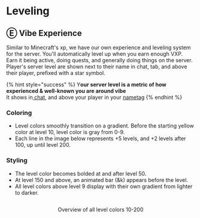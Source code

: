 # Leveling

## Ⓔ Vibe Experience

Similar to Minecraft's xp, we have our own experience and leveling system for the server. You'll automatically level up when you earn enough VXP. Earn it being active, doing quests, and generally doing things on the server. Player's server level are shown next to their name in chat, tab, and above their player, prefixed with a star symbol.

{% hint style="success" %}
Y**our server level is a metric of how experienced & well-known you are around vibe**\
It shows in[ chat](rich-chat/), and above your player in your [nametag](misc./nametags.md)
{% endhint %}

### Coloring

* Level colors smoothly transition on a gradient. Before the starting yellow color at level 10, level color is gray from 0-9.&#x20;
* Each line in the image below represents +5 levels, and +2 levels after 100, up until level 200.

### Styling

* The level color becomes bolded at and after level 50.
* At level 150 and above, an animated bar (\&k) appears before the level.
* All level colors above level 9 display with their own  gradient from lighter to darker.

<div align="center"><figure><img src="../.gitbook/assets/new-color-gradient-g2.png" alt=""><figcaption><p>Overview of all level colors 10-200</p></figcaption></figure> <figure><img src="../.gitbook/assets/9-90.png" alt=""><figcaption></figcaption></figure> <figure><img src="../.gitbook/assets/95-132.png" alt=""><figcaption></figcaption></figure> <figure><img src="../.gitbook/assets/134-168.png" alt=""><figcaption></figcaption></figure> <figure><img src="../.gitbook/assets/170-200.png" alt=""><figcaption></figcaption></figure></div>

